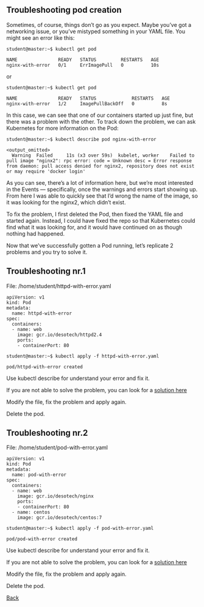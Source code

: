 

## Troubleshooting pod creation

Sometimes, of course, things don’t go as you expect. Maybe you’ve got a networking issue, or you’ve mistyped something in your YAML file. You might see an error like this:
```
student@master:~$ kubectl get pod
```
```
NAME               READY   STATUS         RESTARTS   AGE
nginx-with-error   0/1     ErrImagePull   0          10s
```
or
```
student@master:~$ kubectl get pod
```
```
NAME               READY   STATUS             RESTARTS   AGE
nginx-with-error   1/2     ImagePullBackOff   0          8s
```

In this case, we can see that one of our containers started up just fine, but there was a problem with the other. To track down the problem, we can ask Kubernetes for more information on the Pod:
```
student@master:~$ kubectl describe pod nginx-with-error
```
```
<output_omitted>
  Warning  Failed     11s (x3 over 59s)  kubelet, worker    Failed to pull image "nginx2": rpc error: code = Unknown desc = Error response from daemon: pull access denied for nginx2, repository does not exist or may require 'docker login'
```
As you can see, there’s a lot of information here, but we’re most interested in the Events — specifically, once the warnings and errors start showing up. From here I was able to quickly see that I’d wrong the name of the image, so it was looking for the nginx2, which didn’t exist.

To fix the problem, I first deleted the Pod, then fixed the YAML file and started again. Instead, I could have fixed the repo so that Kubernetes could find what it was looking for, and it would have continued on as though nothing had happened.

Now that we’ve successfully gotten a Pod running, let’s replicate 2 problems and you try to solve it.

## Troubleshooting nr.1

File: /home/student/httpd-with-error.yaml

```
apiVersion: v1  
kind: Pod  
metadata:  
  name: httpd-with-error  
spec:  
  containers:  
  - name: web  
    image: gcr.io/desotech/httpd2.4  
    ports:  
    - containerPort: 80  

```
```
student@master:~$ kubectl apply -f httpd-with-error.yaml
```
```
pod/httpd-with-error created
```

Use kubectl describe for understand your error and fix it.

If you are not able to solve the problem, you can look for a [solution here](troubleshooting-solution01.md)

Modify the file, fix the problem and apply again.

Delete the pod.

## Troubleshooting nr.2

File: /home/student/pod-with-error.yaml
```
apiVersion: v1  
kind: Pod  
metadata:  
  name: pod-with-error  
spec:  
  containers:  
  - name: web  
    image: gcr.io/desotech/nginx  
    ports:  
    - containerPort: 80  
  - name: centos  
    image: gcr.io/desotech/centos:7
```

```
student@master:~$ kubectl apply -f pod-with-error.yaml
```
```
pod/pod-with-error created
```
Use kubectl describe for understand your error and fix it.



If you are not able to solve the problem, you can look for a [solution here](troubleshooting-solution02.md)

Modify the file, fix the problem and apply again.

Delete the pod.

[Back](lab02.md)
